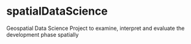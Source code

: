 # spatialDataScience
Geospatial Data Science Project to examine, interpret and evaluate the development phase spatially

